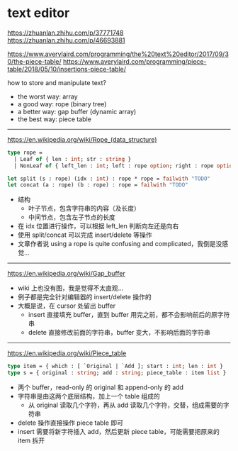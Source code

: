 # text editor

https://zhuanlan.zhihu.com/p/37771748
https://zhuanlan.zhihu.com/p/46693881

https://www.averylaird.com/programming/the%20text%20editor/2017/09/30/the-piece-table/
https://www.averylaird.com/programming/piece-table/2018/05/10/insertions-piece-table/

how to store and manipulate text?

- the worst way: array
- a good way: rope (binary tree)
- a better way: gap buffer (dynamic array)
- the best way: piece table

---

https://en.wikipedia.org/wiki/Rope_(data_structure)

```ocaml
type rope =
  | Leaf of { len : int; str : string }
  | NonLeaf of { left_len : int; left : rope option; right : rope option }

let split (s : rope) (idx : int) : rope * rope = failwith "TODO"
let concat (a : rope) (b : rope) : rope = failwith "TODO"
```

- 结构
    - 叶子节点，包含字符串的内容（及长度）
    - 中间节点，包含左子节点的长度
- 在 idx 位置进行操作，可以根据 left_len 判断向左还是向右
- 使用 split/concat 可以完成 insert/delete 等操作
- 文章作者说 using a rope is quite confusing and complicated，我倒是没感觉…

---

https://en.wikipedia.org/wiki/Gap_buffer

- wiki 上也没有图，我是觉得不太直观…
- 例子都是完全针对编辑器的 insert/delete 操作的
- 大概是说，在 cursor 处留出 buffer
    - insert 直接填充 buffer，直到 buffer 用完之前，都不会影响前后的原字符串
    - delete 直接修改前面的字符串，buffer 变大，不影响后面的字符串

---

https://en.wikipedia.org/wiki/Piece_table

```ocaml
type item = { which : [ `Original | `Add ]; start : int; len : int }
type s = { original : string; add : string; piece_table : item list }
```

- 两个 buffer，read-only 的 original 和 append-only 的 add
- 字符串是由这两个底层结构，加上一个 table 组成的
    - 从 original 读取几个字符，再从 add 读取几个字符，交替，组成需要的字符串
- delete 操作直接操作 piece table 即可
- insert 需要将新字符插入 add，然后更新 piece table，可能需要把原来的 item 拆开
